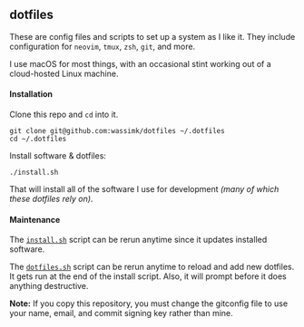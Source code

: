 ## dotfiles

These are config files and scripts to set up a system as I like it. They include configuration for `neovim`, `tmux`, `zsh`, `git`, and more.

I use macOS for most things, with an occasional stint working out of a cloud-hosted Linux machine.

#### Installation

Clone this repo and `cd` into it.

```shell
git clone git@github.com:wassimk/dotfiles ~/.dotfiles
cd ~/.dotfiles
```

Install software & dotfiles:

```shell
./install.sh
```

That will install all of the software I use for development _(many of which these dotfiles rely on)_.

#### Maintenance

The [`install.sh`](install.sh) script can be rerun anytime since it updates installed software.

The [`dotfiles.sh`](dotfiles.sh) script can be rerun anytime to reload and add new dotfiles. It gets run at the end
of the install script. Also, it will prompt before it does anything destructive.

**Note:** If you copy this repository, you must change the gitconfig file to use your name, email, and commit signing key rather than mine.

